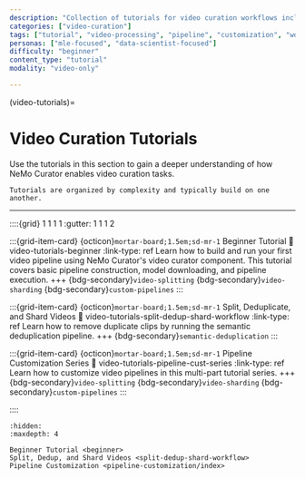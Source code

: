 ```yaml
---
description: "Collection of tutorials for video curation workflows including beginner guides and advanced pipeline customization techniques"
categories: ["video-curation"]
tags: ["tutorial", "video-processing", "pipeline", "customization", "workflow", "beginner"]
personas: ["mle-focused", "data-scientist-focused"]
difficulty: "beginner"
content_type: "tutorial"
modality: "video-only"

---
```


(video-tutorials)=
# Video Curation Tutorials

Use the tutorials in this section to gain a deeper understanding of how NeMo Curator enables video curation tasks.

```{tip}
Tutorials are organized by complexity and typically build on one another.
```

---

::::{grid} 1 1 1 1
:gutter: 1 1 1 2

:::{grid-item-card} {octicon}`mortar-board;1.5em;sd-mr-1` Beginner Tutorial
:link: video-tutorials-beginner
:link-type: ref
Learn how to build and run your first video pipeline using NeMo Curator's video curator component. This tutorial covers basic pipeline construction, model downloading, and pipeline execution.
+++
{bdg-secondary}`video-splitting`
{bdg-secondary}`video-sharding`
{bdg-secondary}`custom-pipelines`
:::

:::{grid-item-card} {octicon}`mortar-board;1.5em;sd-mr-1` Split, Deduplicate, and Shard Videos
:link: video-tutorials-split-dedup-shard-workflow
:link-type: ref
Learn how to remove duplicate clips by running the semantic deduplication pipeline.
+++
{bdg-secondary}`semantic-deduplication`
:::

:::{grid-item-card} {octicon}`mortar-board;1.5em;sd-mr-1` Pipeline Customization Series
:link: video-tutorials-pipeline-cust-series
:link-type: ref
Learn how to customize video pipelines in this multi-part tutorial series.
+++
{bdg-secondary}`video-splitting`
{bdg-secondary}`video-sharding`
{bdg-secondary}`custom-pipelines`
:::

::::

```{toctree}
:hidden:
:maxdepth: 4

Beginner Tutorial <beginner>
Split, Dedup, and Shard Videos <split-dedup-shard-workflow>
Pipeline Customization <pipeline-customization/index>
```
